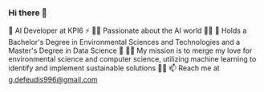 ### Hi there 👋

🌱 AI Developer at KPI6 ⚡
🏄‍♂️ Passionate about the AI world 🏄‍♂️
🌱 Holds a Bachelor's Degree in Environmental Sciences and Technologies and a Master's Degree in Data Science 🌱
🏋️‍♂️ My mission is to merge my love for environmental science and computer science, utilizing machine learning to identify and implement sustainable solutions 🏋️‍♂️
📫 Reach me at g.defeudis996@gmail.com
